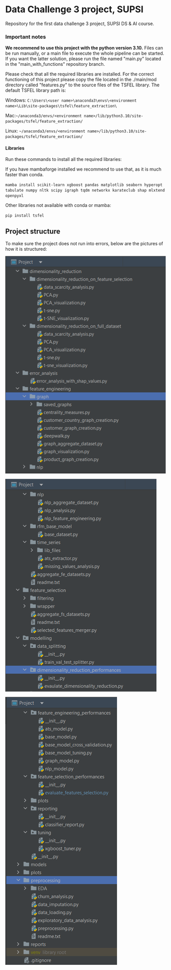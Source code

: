# Data Challenge 3 project, SUPSI

Repository for the first data challenge 3 project, SUPSI DS &amp; AI course.

### Important notes

**We recommend to use this project with the python version 3.10.**
Files can be run manually, or a main file to execute the whole pipeline can be started. If you want the latter solution, please run the file named "main.py" located in the "main_with_functions" repository branch.

Please check that all the required libraries are installed. For the correct functioning of this project please copy the file located in the ./main/mod directory called "features.py" to the source files of the TSFEL library. The default TSFEL library path is:

Windows: `C:\Users\<user name>\anaconda3\envs\<environment name>\Lib\site-packages\tsfel\feature_extraction\`

Mac:`~/anaconda3/envs/<environment name>/lib/python3.10/site-packages/tsfel/feature_extraction/`

Linux: `~/anaconda3/envs/<environment name>/lib/python3.10/site-packages/tsfel/feature_extraction/`

#### Libraries

Run these commands to install all the required libraries:

If you have mambaforge installed we recommend to use that, as it is much faster than conda.

`mamba install scikit-learn xgboost pandas matplotlib seaborn hyperopt tabulate numpy nltk scipy igraph tqdm networkx karateclub shap mlxtend openpyxl`

Other libraries not available with conda or mamba:

`pip install tsfel`

## Project structure
To make sure the project does not run into errors, below are the pictures of how it is structured:

![Alt text](auxiliary/fe.png?raw=true "Feature engineering and dimensionality reduction")

![Alt text](auxiliary/fs.png?raw=true "Feature engineering")

![Alt text](auxiliary/prepro.png?raw=true "Preprocessing")